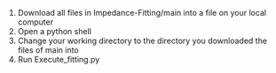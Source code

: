 1. Download all files in Impedance-Fitting/main into a file on your local computer
2. Open a python shell
3. Change your working directory to the directory you downloaded the files of main into
4. Run Execute_fitting.py
